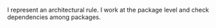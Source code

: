 I represent an architectural rule.
I work at the package level and check dependencies among packages.